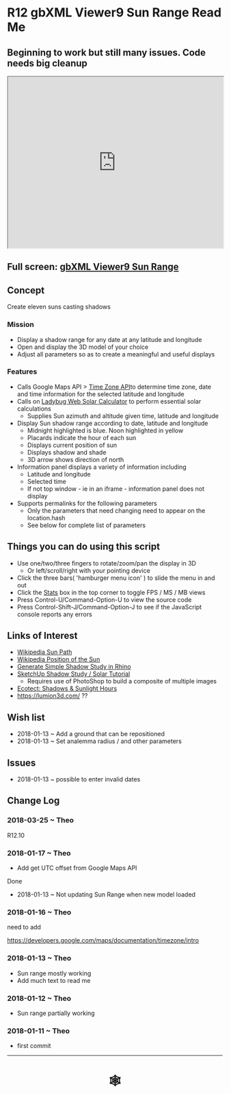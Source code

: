 <span style=display:none; >[You are now in a GitHub source code view - click this link to view Read Me file as a web page](http://www.ladybug.tools/spider/index.html#gbxml-viewer/r12/gv-ran-sun-range/README.md "View file as a web page." ) </span>

# R12 gbXML Viewer9 Sun Range Read Me

## Beginning to work but still many issues. Code needs big cleanup

<iframe class=iframeReadMe src=http://www.ladybug.tools/spider/gbxml-viewer/r12/gv-ran-sun-range/gv-ran.html width=100% height=400px >Iframes are not displayed on github.com</iframe>


## Full screen: [gbXML Viewer9 Sun Range]( http://www.ladybug.tools/spider/gbxml-viewer/r12/gv-ran-sun-range/gv-ran.html )



## Concept

Create eleven suns casting shadows

### Mission

* Display a shadow range for any date at any latitude and longitude
* Open and display the 3D model of your choice
* Adjust all parameters so as to create a meaningful and useful displays

### Features
* Calls Google Maps API > [Time Zone API]( https://developers.google.com/maps/documentation/timezone/start )to determine time zone, date and time information for the selected latitude and longitude
* Calls on [Ladybug Web Solar Calculator]( https://ladybug--tools.github.io/ladybug-web/solar-calculator-ladybug-web/#readme.md ) to perform essential solar calculations
	* Supplies Sun azimuth and altitude given time, latitude and longitude
* Display Sun shadow range according to date, latitude and longitude
	* Midnight highlighted is blue. Noon highlighted in yellow
	* Placards indicate the hour of each sun
	* Displays current position of sun
	* Displays shadow and shade
	* 3D arrow shows direction of north
* Information panel displays a variety of information including
	* Latitude and longitude
	* Selected time
	* If not top window - ie in an iframe - information panel does not display
* Supports permalinks for the following parameters
	* Only the parameters that need changing need to appear on the location.hash
	* See below for complete list of parameters



## Things you can do using this script

* Use one/two/three fingers to rotate/zoom/pan the display in 3D
	* Or left/scroll/right with your pointing device
* Click the three bars( 'hamburger menu icon' ) to slide the menu in and out
* Click the [Stats]( https://github.com/mrdoob/stats.js/ ) box in the top corner to toggle FPS / MS / MB views
* Press Control-U/Command-Option-U to view the source code
* Press Control-Shift-J/Command-Option-J to see if the JavaScript console reports any errors


## Links of Interest

* [Wikipedia Sun Path]( https://en.wikipedia.org/wiki/Sun_path )
* [Wikipedia Position of the Sun]( https://en.wikipedia.org/wiki/Position_of_the_Sun )
* [Generate Simple Shadow Study in Rhino]( http://performance-and-form.com/projects/generate-simple-shadow-study-in-rhino/ )
* [SketchUp Shadow Study / Solar  Tutorial]( http://kjzhang.freehostia.com/sketchup_shadow_study_tutorial.html )
	* Requires use of PhotoShop to build a composite of multiple images
* [Ecotect: Shadows & Sunlight Hours]( http://sustainabilityworkshop.autodesk.com/buildings/ecotect-shadows-sunlight-hours )
* https://lumion3d.com/ ??


## Wish list

* 2018-01-13 ~ Add a ground that can be repositioned
* 2018-01-13 ~ Set analemma radius / and other parameters

## Issues

* 2018-01-13 ~ possible to enter invalid dates


## Change Log


### 2018-03-25 ~ Theo

R12.10


### 2018-01-17 ~ Theo

* Add get UTC offset from Google Maps API

Done
* 2018-01-13 ~ Not updating Sun Range when new model loaded

### 2018-01-16 ~ Theo

need to add

https://developers.google.com/maps/documentation/timezone/intro


### 2018-01-13 ~ Theo

* Sun range mostly working
* Add much text to read me

### 2018-01-12 ~ Theo

* Sun range partially working

### 2018-01-11 ~ Theo

* first commit

***


# <center title="hello!" ><a href=javascript:window.scrollTo(0,0); style=text-decoration:none; > &#x1f578; </a></center>



